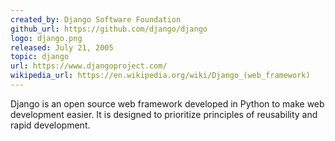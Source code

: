 ```yaml
---
created_by: Django Software Foundation
github_url: https://github.com/django/django
logo: django.png
released: July 21, 2005
topic: django
url: https://www.djangoproject.com/
wikipedia_url: https://en.wikipedia.org/wiki/Django_(web_framework)
---
```

Django is an open source web framework developed in Python to make web development easier. It is designed to prioritize principles of reusability and rapid development.